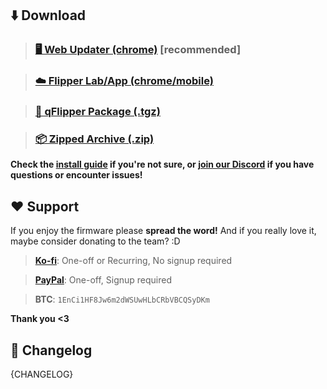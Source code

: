 ## ⬇️ Download
>### [🖥️ Web Updater (chrome)](https://momentum-fw.dev/update) [recommended]

>### [☁️ Flipper Lab/App (chrome/mobile)](https://lab.flipper.net/?url=https://up.momentum-fw.dev/builds/firmware/{VERSION_TAG}/flipper-z-f7-update-{VERSION_TAG}.tgz&channel=release-cfw&version={VERSION_TAG})

>### [🐬 qFlipper Package (.tgz)](https://github.com/Next-Flip/Momentum-Firmware/releases/download/{VERSION_TAG}/flipper-z-f7-update-{VERSION_TAG}.tgz)

>### [📦 Zipped Archive (.zip)](https://github.com/Next-Flip/Momentum-Firmware/releases/download/{VERSION_TAG}/flipper-z-f7-update-{VERSION_TAG}.zip)

**Check the [install guide](https://github.com/Next-Flip/Momentum-Firmware#install) if you're not sure, or [join our Discord](https://discord.gg/momentum) if you have questions or encounter issues!**

## ❤️ Support
If you enjoy the firmware please __**spread the word!**__ And if you really love it, maybe consider donating to the team? :D

> **[Ko-fi](https://ko-fi.com/willyjl)**: One-off or Recurring, No signup required

> **[PayPal](https://paypal.me/willyjl1)**: One-off, Signup required

> **BTC**: `1EnCi1HF8Jw6m2dWSUwHLbCRbVBCQSyDKm`

**Thank you <3**

## 🚀 Changelog
{CHANGELOG}
